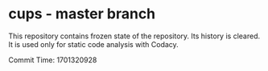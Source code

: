 # cups - master branch

This repository contains frozen state of the repository.
Its history is cleared. It is used only for static code
analysis with Codacy.

Commit Time: 1701320928